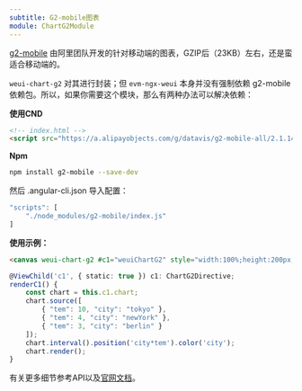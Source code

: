 ```yaml
---
subtitle: G2-mobile图表
module: ChartG2Module
---
```


[g2-mobile](https://antv.alipay.com/g2-mobile/doc/index.html) 由阿里团队开发的针对移动端的图表，GZIP后（23KB）左右，还是蛮适合移动端的。

`weui-chart-g2` 对其进行封装；但 `evm-ngx-weui` 本身并没有强制依赖 g2-mobile 依赖包。所以，如果你需要这个模块，那么有两种办法可以解决依赖：

**使用CND**

```html
<!-- index.html -->
<script src="https://a.alipayobjects.com/g/datavis/g2-mobile-all/2.1.14/index.js"></script>
```

**Npm**

```bash
npm install g2-mobile --save-dev
```

然后 .angular-cli.json 导入配置：

```javascript
"scripts": [
    "./node_modules/g2-mobile/index.js"
]
```

**使用示例：**

```html
<canvas weui-chart-g2 #c1="weuiChartG2" style="width:100%;height:200px;"></canvas>
```

```typescript
@ViewChild('c1', { static: true }) c1: ChartG2Directive;
renderC1() {
    const chart = this.c1.chart;
    chart.source([
        { "tem": 10, "city": "tokyo" },
        { "tem": 4, "city": "newYork" },
        { "tem": 3, "city": "berlin" }
    ]);
    chart.interval().position('city*tem').color('city');
    chart.render();
}
```

有关更多细节参考API以及[官网文档](https://antv.alipay.com/g2-mobile/demo/index.html)。
